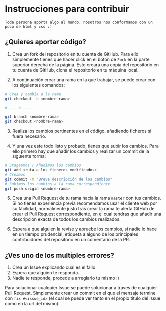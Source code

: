 # Instrucciones para contribuir

`Toda persona aporta algo al mundo, nosotros nos conformamos con un poco de html y css :)`

##  ¿Quieres aportar código?

1. Crea un fork del repositorio en tu cuenta de GitHub. Para ello simplemente tienes que hacer click en el botón de `Fork` en la parte superior derecha de la página. Esto creará una copia del repositorio en tu cuenta de GitHub, clona el repositorio en tu máquina local.

2. A continuación crear una rama en la que trabajar, se puede crear con los siguientes comandos:
```bash
# Crea y cambia a la rama
git checkout -b <nombre-rama>

# --- ó ----

git branch <nombre-rama>
git checkout <nombre-rama>
```

3. Realiza los cambios pertinentes en el código, añadiendo ficheros si fuera necesario.

4. Y una vez este todo listo y probado, tienes que subir los cambios. Para ello primero hay que añadir los cambios y realizar un commit de la siguiente forma:
```bash
# Stageamos / Añadimos los cambios
git add <ruta a los ficheros modificados>
# Creamos 
git commit -m "Breve descripción de los cambios"
# Subimos los cambios a la rama correspondiente
git push origin <nombre-rama>
```

5. Crea una Pull Request de tu rama hacia la rama `master` con tus cambios. Si no tienes experiencia previa recomendamos usar el cliente web por su fácilidad, normalmente justo tras crear la rama te alerta GitHub de crear el Pull Request correspondiente, en el cual tendras que añadir una descripción exacta de todos los cambios realizados.

6. Espera a que alguien la revise y apruebe los cambios, si nadie lo hace en un tiempo prudencial, etiqueta a alguno de los principales contribuidores del repositorio en un comentario de la PR.

## ¿Ves uno de los multiples errores?

1. Crea un Issue explicando cual es el fallo.
2. Espera que alguien te responda.
3. Nadie te responde, procede a arreglarlo tu mismo :)

Para solucionar cualquier Issue se puede solucionar a traves de cualquier Pull Request. Simplemente crear un commit en el que el mensaje termine con `fix #<issue_id>` (el cual se puede ver tanto en el propio titulo del issue como en la url del mismo).
